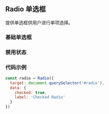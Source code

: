 ## Radio 单选框

提供单选框供用户进行单项选择。

<section class="example">
  <h3>基础单选框</h3>

  <div>
    <div id="radio1"></div>
    <div id="radio2"></div>
  </div>
</section>

<section class="example">
  <h3>禁用状态</h3>

  <div>
    <div id="radio3"></div>
    <div id="radio4"></div>
  </div>
</section>

### 代码示例
```javascript
const radio = Radio({
  target: document.querySelector('#radio'),
  data: {
    checked: true,
    label: 'Checked Radio'
  }
})

```